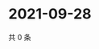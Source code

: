 # 2021-09-28

共 0 条

<!-- BEGIN WEIBO -->
<!-- 最后更新时间 Tue Sep 28 2021 01:11:17 GMT+0800 (China Standard Time) -->

<!-- END WEIBO -->
